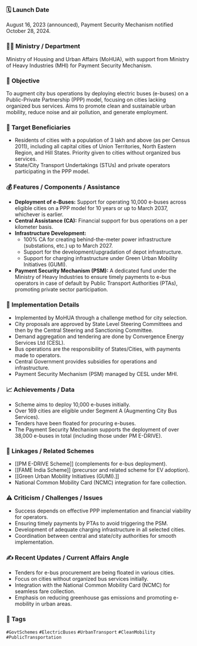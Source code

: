 
### 🗓️ **Launch Date**
August 16, 2023 (announced), Payment Security Mechanism notified October 28, 2024.

### 🧑‍🏫 **Ministry / Department**
Ministry of Housing and Urban Affairs (MoHUA), with support from Ministry of Heavy Industries (MHI) for Payment Security Mechanism.

### 🎯 **Objective**
To augment city bus operations by deploying electric buses (e-buses) on a Public-Private Partnership (PPP) model, focusing on cities lacking organized bus services. Aims to promote clean and sustainable urban mobility, reduce noise and air pollution, and generate employment.

### 👥 **Target Beneficiaries**
- Residents of cities with a population of 3 lakh and above (as per Census 2011), including all capital cities of Union Territories, North Eastern Region, and Hill States. Priority given to cities without organized bus services.
- State/City Transport Undertakings (STUs) and private operators participating in the PPP model.

### 💰 **Features / Components / Assistance**
- **Deployment of e-Buses:** Support for operating 10,000 e-buses across eligible cities on a PPP model for 10 years or up to March 2037, whichever is earlier.
- **Central Assistance (CA):** Financial support for bus operations on a per kilometer basis.
- **Infrastructure Development:**
    - 100% CA for creating behind-the-meter power infrastructure (substations, etc.) up to March 2027.
    - Support for the development/upgradation of depot infrastructure.
    - Support for charging infrastructure under Green Urban Mobility Initiatives (GUMI).
- **Payment Security Mechanism (PSM):** A dedicated fund under the Ministry of Heavy Industries to ensure timely payments to e-bus operators in case of default by Public Transport Authorities (PTAs), promoting private sector participation.

### 📍 **Implementation Details**
- Implemented by MoHUA through a challenge method for city selection.
- City proposals are approved by State Level Steering Committees and then by the Central Steering and Sanctioning Committee.
- Demand aggregation and tendering are done by Convergence Energy Services Ltd (CESL).
- Bus operations are the responsibility of States/Cities, with payments made to operators.
- Central Government provides subsidies for operations and infrastructure.
- Payment Security Mechanism (PSM) managed by CESL under MHI.

### 📈 **Achievements / Data**
- Scheme aims to deploy 10,000 e-buses initially.
- Over 169 cities are eligible under Segment A (Augmenting City Bus Services).
- Tenders have been floated for procuring e-buses.
- The Payment Security Mechanism supports the deployment of over 38,000 e-buses in total (including those under PM E-DRIVE).

### 🧩 **Linkages / Related Schemes**
- [[PM E-DRIVE Scheme]] (complements for e-bus deployment).
- [[FAME India Scheme]] (precursor and related scheme for EV adoption).
- [[Green Urban Mobility Initiatives (GUMI).]]
- National Common Mobility Card (NCMC) integration for fare collection.

### ⚠️ **Criticism / Challenges / Issues**
- Success depends on effective PPP implementation and financial viability for operators.
- Ensuring timely payments by PTAs to avoid triggering the PSM.
- Development of adequate charging infrastructure in all selected cities.
- Coordination between central and state/city authorities for smooth implementation.

### ✍️ **Recent Updates / Current Affairs Angle**
- Tenders for e-bus procurement are being floated in various cities.
- Focus on cities without organized bus services initially.
- Integration with the National Common Mobility Card (NCMC) for seamless fare collection.
- Emphasis on reducing greenhouse gas emissions and promoting e-mobility in urban areas.

### 🔗 **Tags**
`#GovtSchemes` `#ElectricBuses` `#UrbanTransport` `#CleanMobility` `#PublicTransportation`